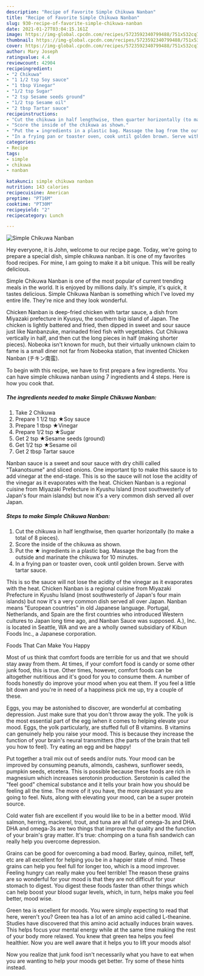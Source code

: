 ```yaml
---
description: "Recipe of Favorite Simple Chikuwa Nanban"
title: "Recipe of Favorite Simple Chikuwa Nanban"
slug: 930-recipe-of-favorite-simple-chikuwa-nanban
date: 2021-01-27T03:04:15.161Z
image: https://img-global.cpcdn.com/recipes/5723592340799488/751x532cq70/simple-chikuwa-nanban-recipe-main-photo.jpg
thumbnail: https://img-global.cpcdn.com/recipes/5723592340799488/751x532cq70/simple-chikuwa-nanban-recipe-main-photo.jpg
cover: https://img-global.cpcdn.com/recipes/5723592340799488/751x532cq70/simple-chikuwa-nanban-recipe-main-photo.jpg
author: Mary Joseph
ratingvalue: 4.4
reviewcount: 42904
recipeingredient:
- "2 Chikuwa"
- "1 1/2 tsp Soy sauce"
- "1 tbsp Vinegar"
- "1/2 tsp Sugar"
- "2 tsp Sesame seeds ground"
- "1/2 tsp Sesame oil"
- "2 tbsp Tartar sauce"
recipeinstructions:
- "Cut the chikuwa in half lengthwise, then quarter horizontally (to make a total of 8 pieces)."
- "Score the inside of the chikuwa as shown."
- "Put the ★ ingredients in a plastic bag. Massage the bag from the outside and marinate the chikuwa for 10 minutes."
- "In a frying pan or toaster oven, cook until golden brown. Serve with tartar sauce."
categories:
- Recipe
tags:
- simple
- chikuwa
- nanban

katakunci: simple chikuwa nanban 
nutrition: 143 calories
recipecuisine: American
preptime: "PT16M"
cooktime: "PT30M"
recipeyield: "2"
recipecategory: Lunch

---
```



![Simple Chikuwa Nanban](https://img-global.cpcdn.com/recipes/5723592340799488/751x532cq70/simple-chikuwa-nanban-recipe-main-photo.jpg)

Hey everyone, it is John, welcome to our recipe page. Today, we're going to prepare a special dish, simple chikuwa nanban. It is one of my favorites food recipes. For mine, I am going to make it a bit unique. This will be really delicious.

Simple Chikuwa Nanban is one of the most popular of current trending meals in the world. It is enjoyed by millions daily. It's simple, it's quick, it tastes delicious. Simple Chikuwa Nanban is something which I've loved my entire life. They're nice and they look wonderful.

Chicken Nanban is deep-fried chicken with tartar sauce, a dish from Miyazaki prefecture in Kyusyu, the southern big island of Japan. The chicken is lightly battered and fried, then dipped in sweet and sour sauce just like Nanbanzuke, marinaded fried fish with vegetables. Cut Chikuwa vertically in half, and then cut the long pieces in half (making shorter pieces). Nobeoka isn&#39;t known for much, but their virtually unknown claim to fame is a small diner not far from Nobeoka station, that invented Chicken Nanban (チキン南蛮).


To begin with this recipe, we have to first prepare a few ingredients. You can have simple chikuwa nanban using 7 ingredients and 4 steps. Here is how you cook that.

<!--inarticleads1-->

##### The ingredients needed to make Simple Chikuwa Nanban:

1. Take 2 Chikuwa
1. Prepare 1 1/2 tsp ★Soy sauce
1. Prepare 1 tbsp ★Vinegar
1. Prepare 1/2 tsp ★Sugar
1. Get 2 tsp ★Sesame seeds (ground)
1. Get 1/2 tsp ★Sesame oil
1. Get 2 tbsp Tartar sauce


Nanban sauce is a sweet and sour sauce with dry chilli called &#34;Takanotsume&#34; and sliced onions. One important tip to make this sauce is to add vinegar at the end-stage. This is so the sauce will not lose the acidity of the vinegar as it evaporates with the heat. Chicken Nanban is a regional cuisine from Miyazaki Prefecture in Kyushu Island (most southwesterly of Japan&#39;s four main islands) but now it&#39;s a very common dish served all over Japan. 

<!--inarticleads2-->

##### Steps to make Simple Chikuwa Nanban:

1. Cut the chikuwa in half lengthwise, then quarter horizontally (to make a total of 8 pieces).
1. Score the inside of the chikuwa as shown.
1. Put the ★ ingredients in a plastic bag. Massage the bag from the outside and marinate the chikuwa for 10 minutes.
1. In a frying pan or toaster oven, cook until golden brown. Serve with tartar sauce.


This is so the sauce will not lose the acidity of the vinegar as it evaporates with the heat. Chicken Nanban is a regional cuisine from Miyazaki Prefecture in Kyushu Island (most southwesterly of Japan&#39;s four main islands) but now it&#39;s a very common dish served all over Japan. Nanban means &#34;European countries&#34; in old Japanese language. Portugal, Netherlands, and Spain are the first countries who introduced Western cultures to Japan long time ago, and Nanban Sauce was supposed. A.), Inc. is located in Seattle, WA and we are a wholly owned subsidiary of Kibun Foods Inc., a Japanese corporation. 

Foods That Can Make You Happy


Most of us think that comfort foods are terrible for us and that we should stay away from them. At times, if your comfort food is candy or some other junk food, this is true. Other times, however, comfort foods can be altogether nutritious and it's good for you to consume them. A number of foods honestly do improve your mood when you eat them. If you feel a little bit down and you're in need of a happiness pick me up, try a couple of these.

Eggs, you may be astonished to discover, are wonderful at combating depression. Just make sure that you don't throw away the yolk. The yolk is the most essential part of the egg iwhen it comes to helping elevate your mood. Eggs, the yolk particularly, are stuffed full of B vitamins. B vitamins can genuinely help you raise your mood. This is because they increase the function of your brain's neural transmitters (the parts of the brain that tell you how to feel). Try eating an egg and be happy!

Put together a trail mix out of seeds and/or nuts. Your mood can be improved by consuming peanuts, almonds, cashews, sunflower seeds, pumpkin seeds, etcetera. This is possible because these foods are rich in magnesium which increases serotonin production. Serotonin is called the "feel good" chemical substance and it tells your brain how you should be feeling all the time. The more of it you have, the more pleasant you are going to feel. Nuts, along with elevating your mood, can be a super protein source.

Cold water fish are excellent if you would like to be in a better mood. Wild salmon, herring, mackerel, trout, and tuna are all full of omega-3s and DHA. DHA and omega-3s are two things that improve the quality and the function of your brain's gray matter. It's true: chomping on a tuna fish sandwich can really help you overcome depression. 

Grains can be good for overcoming a bad mood. Barley, quinoa, millet, teff, etc are all excellent for helping you be in a happier state of mind. These grains can help you feel full for longer too, which is a mood improver. Feeling hungry can really make you feel terrible! The reason these grains are so wonderful for your mood is that they are not difficult for your stomach to digest. You digest these foods faster than other things which can help boost your blood sugar levels, which, in turn, helps make you feel better, mood wise.

Green tea is excellent for moods. You were simply expecting to read that here, weren't you? Green tea has a lot of an amino acid called L-theanine. Studies have discovered that this amino acid actually induces brain waves. This helps focus your mental energy while at the same time making the rest of your body more relaxed. You knew that green tea helps you feel healthier. Now you are well aware that it helps you to lift your moods also!

Now you realize that junk food isn't necessarily what you have to eat when you are wanting to help your moods get better. Try  some  of  these  hints  instead.


